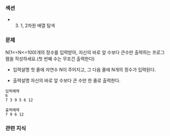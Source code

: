 ### 섹션

- 3. 1, 2차원 배열 탐색

### 문제

N(1<=N<=100)개의 정수를 입력받아, 자신의 바로 앞 수보다 큰수만 출력하는 프로그램을 작성하세요.(첫 번째 수는 무조건 출력한다)

- 입력설명
  첫 줄에 자연수 N이 주어지고, 그 다음 줄에 N개의 정수가 입력된다.

- 출력설명
  자신의 바로 앞 수보다 큰 수만 한 줄로 출력한다.

```
입력예제
6
7 3 9 5 6 12

출력예제
7 9 6 12
```

### 관련 지식
